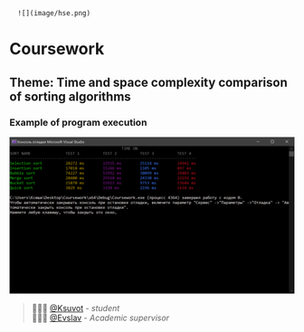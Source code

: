       ![](image/hse.png)
# Coursework

## Theme: Time and space complexity comparison of sorting algorithms
      
      
### Example of program execution
![](image/1.PNG)

> 👩🏻‍💻  [@Ksuvot](https://github.com/Ksuvot) - *student*  
> 👨🏻‍💼 [@Evslav](https://github.com/Evslav) - *Academic supervisor*
